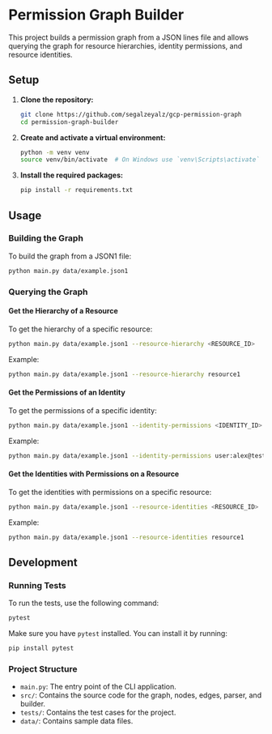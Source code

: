 # Permission Graph Builder

This project builds a permission graph from a JSON lines file and allows querying the graph for resource hierarchies, identity permissions, and resource identities.

## Setup

1. **Clone the repository:**
   ```bash
   git clone https://github.com/segalzeyalz/gcp-permission-graph
   cd permission-graph-builder
   ```

2. **Create and activate a virtual environment:**
   ```bash
   python -m venv venv
   source venv/bin/activate  # On Windows use `venv\Scripts\activate`
   ```

3. **Install the required packages:**
   ```bash
   pip install -r requirements.txt
   ```

## Usage

### Building the Graph

To build the graph from a JSON1 file:

```bash
python main.py data/example.json1
```

### Querying the Graph

#### Get the Hierarchy of a Resource

To get the hierarchy of a specific resource:

```bash
python main.py data/example.json1 --resource-hierarchy <RESOURCE_ID>
```

Example:

```bash
python main.py data/example.json1 --resource-hierarchy resource1
```

#### Get the Permissions of an Identity

To get the permissions of a specific identity:

```bash
python main.py data/example.json1 --identity-permissions <IDENTITY_ID>
```

Example:

```bash
python main.py data/example.json1 --identity-permissions user:alex@test.authomize.com
```

#### Get the Identities with Permissions on a Resource

To get the identities with permissions on a specific resource:

```bash
python main.py data/example.json1 --resource-identities <RESOURCE_ID>
```

Example:

```bash
python main.py data/example.json1 --resource-identities resource1
```

## Development

### Running Tests

To run the tests, use the following command:

```bash
pytest
```

Make sure you have `pytest` installed. You can install it by running:

```bash
pip install pytest
```

### Project Structure

- `main.py`: The entry point of the CLI application.
- `src/`: Contains the source code for the graph, nodes, edges, parser, and builder.
- `tests/`: Contains the test cases for the project.
- `data/`: Contains sample data files.
